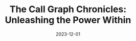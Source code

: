 ---
title: "The Call Graph Chronicles: Unleashing the Power Within"
authors:
- Masudul Hasan Masud Bhuiyan
date: "2023-12-01"

publication: "ESEC/FSE 2023"

links:
    pdf: https://dl.acm.org/doi/abs/10.1145/3611643.3617854
    poster: https://drive.google.com/file/d/192CfJe6BOJLLmYP1WlpnEfTqajzhCwHs/view?usp=drive_link
    # slides: https://docs.google.com/presentation/d/1HiwFRifnBqPwWDZtrdCbyAXbcpsXD2qo/edit?usp=sharing&ouid=110993656015853846439&rtpof=true&sd=true
    # video: https://github.com/hadisinaee/avicenna

---